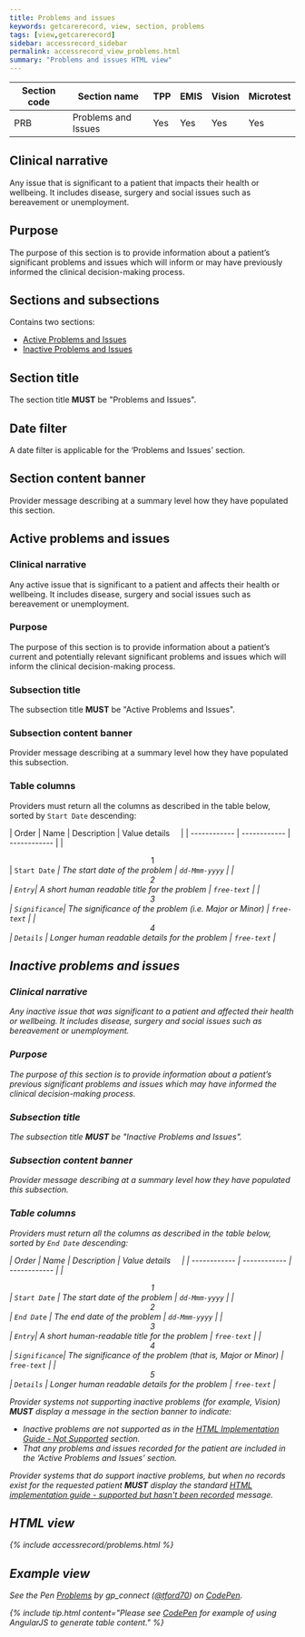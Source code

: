 ```yaml
---
title: Problems and issues
keywords: getcarerecord, view, section, problems
tags: [view,getcarerecord]
sidebar: accessrecord_sidebar
permalink: accessrecord_view_problems.html
summary: "Problems and issues HTML view"
---
```



| Section code | Section name | TPP | EMIS | Vision | Microtest |
| ------------ | ------------ |-----|------|------|-----------|
| PRB | Problems and Issues | Yes | Yes | Yes | Yes |


## Clinical narrative ##

Any issue that is significant to a patient that impacts their health or wellbeing. It includes disease, surgery and social issues such as bereavement or unemployment.

## Purpose ##

The purpose of this section is to provide information about a patient’s significant problems and issues which will inform or may have previously informed the clinical decision-making process.


## Sections and subsections ##

Contains two sections:

 - [Active Problems and Issues](accessrecord_view_problems.html#active-problems-and-issues)
 - [Inactive Problems and Issues](accessrecord_view_problems.html#inactive-problems-and-issues)

## Section title ##

The section title **MUST** be "Problems and Issues".
 
## Date filter ##

A date filter is applicable for the ‘Problems and Issues’ section.

## Section content banner ##

Provider message describing at a summary level how they have populated this section.

## Active problems and issues ##

### Clinical narrative ###

Any active issue that is significant to a patient and affects their health or wellbeing. It includes disease, surgery and social issues such as bereavement or unemployment.

### Purpose ###

The purpose of this section is to provide information about a patient’s current and potentially relevant significant problems and issues which will inform the clinical decision-making process.

### Subsection title ###

The subsection title **MUST** be "Active Problems and Issues".

### Subsection content banner ###

Provider message describing at a summary level how they have populated this subsection.

### Table columns ###

Providers must return all the columns as described in the table below, sorted by `Start Date` descending:

| Order | Name | Description | Value details &nbsp;&nbsp;&nbsp; |
| ------------ | ------------ | ------------ |
| <center>1</center> | `Start Date`  <i class="fa fa-sort-desc" aria-hidden="true">| The start date of the problem | `dd-Mmm-yyyy` |
| <center>2</center> | `Entry`| A short human readable title for the problem | `free-text` |
| <center>3</center> | `Significance`| The significance of the problem (i.e. Major or Minor) | `free-text` |
| <center>4</center> | `Details` | Longer human readable details for the problem | `free-text` |


## Inactive problems and issues ##

### Clinical narrative ###

Any inactive issue that was significant to a patient and affected their health or wellbeing. It includes disease, surgery and social issues such as bereavement or unemployment.

### Purpose ###

The purpose of this section is to provide information about a patient’s previous significant problems and issues which may have informed the clinical decision-making process.

### Subsection title ###

The subsection title **MUST** be "Inactive Problems and Issues".

### Subsection content banner ###

Provider message describing at a summary level how they have populated this subsection.

### Table columns ###

Providers must return all the columns as described in the table below, sorted by `End Date` descending:

| Order | Name | Description | Value details &nbsp;&nbsp;&nbsp; |
| ------------ | ------------ | ------------ |
| <center>1</center> | `Start Date` | The start date of the problem | `dd-Mmm-yyyy` |
| <center>2</center> | `End Date`  <i class="fa fa-sort-desc" aria-hidden="true"> | The end date of the problem | `dd-Mmm-yyyy` |
| <center>3</center> | `Entry`| A short human-readable title for the problem | `free-text` |
| <center>4</center> | `Significance`| The significance of the problem (that is, Major or Minor) | `free-text` |
| <center>5</center> | `Details` | Longer human readable details for the problem | `free-text` |

Provider systems not supporting inactive problems (for example, Vision) **MUST** display a message in the section banner to indicate:

- Inactive problems are not supported as in the [HTML Implementation Guide - Not Supported](accessrecord_development_html_implementation_guide.html#not-supported
) section.
- That any problems and issues recorded for the patient are included in the ‘Active Problems and Issues’ section.

Provider systems that do support inactive problems, but when no records exist for the requested patient **MUST** display the standard [HTML implementation guide - supported but hasn't been recorded](accessrecord_development_html_implementation_guide.html#supported-but-hasnt-been-recorded) message.

## HTML view ##

{% include accessrecord/problems.html %}

## Example view ##

<p data-height="550" data-theme-id="light" data-slug-hash="gopbVv" data-default-tab="result" data-user="tford70" data-embed-version="2" data-pen-title="Problems" class="codepen">See the Pen <a href="https://codepen.io/tford70/pen/gopbVv/">Problems</a> by gp_connect (<a href="https://codepen.io/tford70">@tford70</a>) on <a href="https://codepen.io">CodePen</a>.</p>
<script async src="https://production-assets.codepen.io/assets/embed/ei.js"></script>

{% include tip.html content="Please see [CodePen](https://codepen.io/gpconnect/pen/gopbVv) for example of using AngularJS to generate table content." %}
